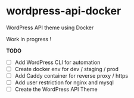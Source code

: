 # wordpress-api-docker
WordPress API theme using Docker

Work in progress !

**TODO**
- [ ] Add WordPress CLI for automation
- [ ] Create docker env for dev / staging / prod
- [ ] Add Caddy container for reverse proxy / https
- [ ] Add user restriction for nginx and mysql
- [ ] Create the WordPress API Theme